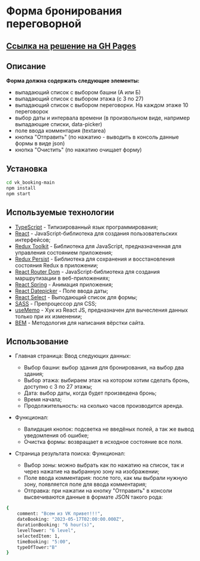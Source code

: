 # Форма бронирования переговорной

## [Ссылка на решение на GH Pages](https://rusakovnikki.github.io/vk_booking)

## Описание

**Форма должна содержать следующие элементы:**

- выпадающий список с выбором башни (А или Б)
- выпадающий список с выбором этажа (с 3 по 27)
- выпадающий список с выбором переговорки. На каждом этаже 10 переговорок
- выбор даты и интервала времени (в произвольном виде, например выпадающие списки, data-picker)
- поле ввода комментария (textarea)
- кнопка "Отправить" (по нажатию - выводить в консоль данные формы в виде json)
- кнопка "Очистить" (по нажатию очищает форму)

## Установка

```sh
cd vk_booking-main
npm install
npm start
```

## Используемые технологии

- [TypeScript](https://www.typescriptlang.org/docs/handbook/react.html) - Типизированный язык программирования;
- [React](https://ru.reactjs.org/) - JavaScript-библиотека для создания пользовательских интерфейсов;
- [Redux Toolkit](https://redux-toolkit.js.org/) - Библиотека для JavaScript, предназначенная для управления состоянием приложения;
- [Redux Persist](https://www.npmjs.com/package/redux-persist) - Библиотека для сохранения и восстановления состояния Redux в приложении;
- [React Router Dom](https://reactrouter.com/en/main) - JavaScript-библиотека для создания маршрутизации в веб-приложениях;
- [React Spring](https://react-spring.dev/docs) - Анимация приложения;
- [React Datepicker](https://www.npmjs.com/package/react-datepicker) - Поле ввода даты;
- [React Select](https://react-select.com/home) - Выподающий список для формы;
- [SASS](https://www.npmjs.com/package/sass) - Препроцессор для CSS;
- [useMemo](https://react.dev/reference/react/useMemo) - Хук из React JS, предназначен для вычесления данных только при их изменении;
- [BEM](https://ru.bem.info/methodology/quick-start/) - Методология для написания вёрстки сайта.

## Использование

- Главная страница:
  Ввод следующих данных:

  - Выбор башни: выбор здания для бронирования, на выбор два здания;
  - Выбор этажа: выбираем этаж на котором хотим сделать бронь, доступно с 3 по 27 этажы;
  - Дата: выбор даты, когда будет произведена бронь;
  - Время начала;
  - Продолжительность: на сколько часов производится аренда.
- Функционал:
  - Валидация кнопок: подсветка не введёных полей, а так же вывод уведомления об ошибке;
  - Очистка формы: возвращает в исходное состояние все поля.

- Страница результата поиска:
  Функционал:
  - Выбор зоны: можно выбрать как по нажатию на список, так и через нажатие на выбранную зону на изображении;
  - Поле ввода комментария: после того, как мы выбрали нужную зону, появляется поле для ввода комментария;
  - Отправка: при нажатии на кнопку "Отправить" в консоли высвечиваются данные в формате JSON такого рода:
```sh
{
    comment: "Всем из VK привет!!!",
    dateBooking: "2023-05-17T02:00:00.000Z",
    durationBooking: "6 hour(s)",
    levelTower: "6 level",
    selectedItem: 1,
    timeBooking: "5:00",
    typeOfTower:"B"
}
```
